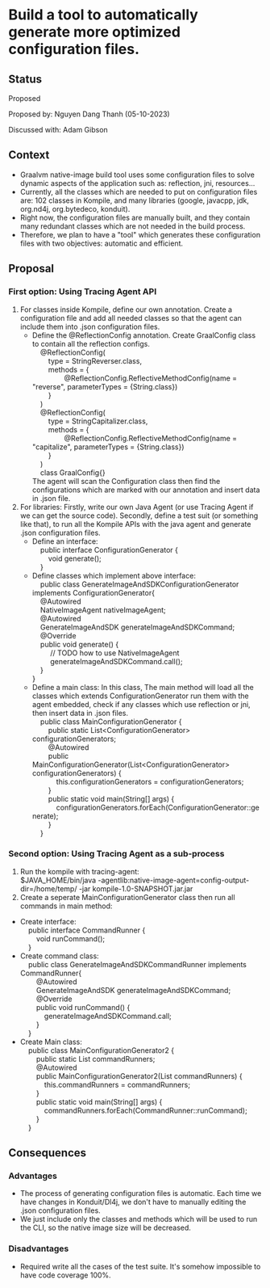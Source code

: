 # Build a tool to automatically generate more optimized configuration files.

## Status
Proposed

Proposed by: Nguyen Dang Thanh (05-10-2023)

Discussed with: Adam Gibson

## Context
- Graalvm native-image build tool uses some configuration files to solve dynamic aspects of the application such as: reflection, jni, resources...
- Currently, all the classes which are needed to put on configuration files are: 102 classes in Kompile, and many libraries (google, javacpp, jdk, org.nd4j, org.bytedeco, konduit).
- Right now, the configuration files are manually built, and they contain many redundant classes which are not needed in the build process.
- Therefore, we plan to have a "tool" which generates these configuration files with two objectives: automatic and efficient.

## Proposal
### First option: Using Tracing Agent API
1. For classes inside Kompile, define our own annotation. Create a configuration file and add all needed classes so that the agent can include them into .json configuration files. 
   - Define the @ReflectionConfig annotation. Create GraalConfig class to contain all the reflection configs. \
   &nbsp;&nbsp;&nbsp;&nbsp;@ReflectionConfig( \
   &nbsp;&nbsp;&nbsp;&nbsp;&nbsp;&nbsp;&nbsp;&nbsp;type = StringReverser.class, \
   &nbsp;&nbsp;&nbsp;&nbsp;&nbsp;&nbsp;&nbsp;&nbsp;methods = { \
   &nbsp;&nbsp;&nbsp;&nbsp;&nbsp;&nbsp;&nbsp;&nbsp;&nbsp;&nbsp;&nbsp;&nbsp;&nbsp;&nbsp;&nbsp;&nbsp;@ReflectionConfig.ReflectiveMethodConfig(name = "reverse", parameterTypes = {String.class}) \
   &nbsp;&nbsp;&nbsp;&nbsp;&nbsp;&nbsp;&nbsp;&nbsp;} \
   &nbsp;&nbsp;&nbsp;&nbsp;) \
   &nbsp;&nbsp;&nbsp;&nbsp;@ReflectionConfig( \
   &nbsp;&nbsp;&nbsp;&nbsp;&nbsp;&nbsp;&nbsp;&nbsp;type = StringCapitalizer.class, \
   &nbsp;&nbsp;&nbsp;&nbsp;&nbsp;&nbsp;&nbsp;&nbsp;methods = { \
   &nbsp;&nbsp;&nbsp;&nbsp;&nbsp;&nbsp;&nbsp;&nbsp;&nbsp;&nbsp;&nbsp;&nbsp;&nbsp;&nbsp;&nbsp;&nbsp;@ReflectionConfig.ReflectiveMethodConfig(name = "capitalize", parameterTypes = {String.class}) \
   &nbsp;&nbsp;&nbsp;&nbsp;&nbsp;&nbsp;&nbsp;&nbsp;} \
   &nbsp;&nbsp;&nbsp;&nbsp;) \
   &nbsp;&nbsp;&nbsp;&nbsp;class GraalConfig{}\
   The agent will scan the Configuration class then find the configurations which are marked with our annotation and insert data in .json file.
2. For libraries: Firstly, write our own Java Agent (or use Tracing Agent if we can get the source code). Secondly, define a test suit (or something like that), to run all the Kompile APIs with the java agent and generate .json configuration files. 
   - Define an interface: \
   &nbsp;&nbsp;&nbsp;&nbsp;public interface ConfigurationGenerator { \
   &nbsp;&nbsp;&nbsp;&nbsp;&nbsp;&nbsp;&nbsp;&nbsp;void generate(); \
   &nbsp;&nbsp;&nbsp;&nbsp;} 
   - Define classes which implement above interface: \
   &nbsp;&nbsp;&nbsp;&nbsp;public class GenerateImageAndSDKConfigurationGenerator implements ConfigurationGenerator{ \
   &nbsp;&nbsp;&nbsp;&nbsp;@Autowired \
   &nbsp;&nbsp;&nbsp;&nbsp;NativeImageAgent nativeImageAgent; \
   &nbsp;&nbsp;&nbsp;&nbsp;@Autowired \
   &nbsp;&nbsp;&nbsp;&nbsp;GenerateImageAndSDK generateImageAndSDKCommand; \
   &nbsp;&nbsp;&nbsp;&nbsp;@Override \
   &nbsp;&nbsp;&nbsp;&nbsp;public void generate() { \
   &nbsp;&nbsp;&nbsp;&nbsp; &nbsp;&nbsp;&nbsp;&nbsp;// TODO how to use NativeImageAgent \
   &nbsp;&nbsp;&nbsp;&nbsp; &nbsp;&nbsp;&nbsp;&nbsp;generateImageAndSDKCommand.call(); \
   &nbsp;&nbsp;&nbsp;&nbsp;} \
   }
   - Define a main class: In this class, The main method will load all the classes which extends ConfigurationGenerator run them with the agent embedded, check if any classes which use reflection or jni, then insert data in .json files. \
   &nbsp;&nbsp;&nbsp;&nbsp;public class MainConfigurationGenerator { \
   &nbsp;&nbsp;&nbsp;&nbsp;&nbsp;&nbsp;&nbsp;&nbsp;public static List\<ConfigurationGenerator\> configurationGenerators;\
     &nbsp;&nbsp;&nbsp;&nbsp;&nbsp;&nbsp;&nbsp;&nbsp;@Autowired \
     &nbsp;&nbsp;&nbsp;&nbsp;&nbsp;&nbsp;&nbsp;&nbsp;public MainConfigurationGenerator(List\<ConfigurationGenerator\> configurationGenerators) { \
     &nbsp;&nbsp;&nbsp;&nbsp;&nbsp;&nbsp;&nbsp;&nbsp;&nbsp;&nbsp;&nbsp;&nbsp;this.configurationGenerators = configurationGenerators; \
     &nbsp;&nbsp;&nbsp;&nbsp;&nbsp;&nbsp;&nbsp;&nbsp;} \
     &nbsp;&nbsp;&nbsp;&nbsp;&nbsp;&nbsp;&nbsp;&nbsp;public static void main(String[] args) { \
     &nbsp;&nbsp;&nbsp;&nbsp;&nbsp;&nbsp;&nbsp;&nbsp;&nbsp;&nbsp;&nbsp;&nbsp;configurationGenerators.forEach(ConfigurationGenerator::generate); \
     &nbsp;&nbsp;&nbsp;&nbsp;&nbsp;&nbsp;&nbsp;&nbsp;} \
     &nbsp;&nbsp;&nbsp;&nbsp;}
### Second option: Using Tracing Agent as a sub-process
1. Run the kompile with tracing-agent: \
$JAVA_HOME/bin/java -agentlib:native-image-agent=config-output-dir=/home/temp/ -jar kompile-1.0-SNAPSHOT.jar.jar
2. Create a seperate MainConfigurationGenerator class then run all commands in main method: 
- Create interface:\
  &nbsp;&nbsp;&nbsp;&nbsp;public interface CommandRunner { \
  &nbsp;&nbsp;&nbsp;&nbsp;&nbsp;&nbsp;&nbsp;&nbsp;void runCommand(); \
  &nbsp;&nbsp;&nbsp;&nbsp;} 
- Create command class: \
  &nbsp;&nbsp;&nbsp;&nbsp;public class GenerateImageAndSDKCommandRunner implements CommandRunner{ \
  &nbsp;&nbsp;&nbsp;&nbsp;&nbsp;&nbsp;&nbsp;&nbsp;@Autowired \
  &nbsp;&nbsp;&nbsp;&nbsp;&nbsp;&nbsp;&nbsp;&nbsp;GenerateImageAndSDK generateImageAndSDKCommand; \
  &nbsp;&nbsp;&nbsp;&nbsp;&nbsp;&nbsp;&nbsp;&nbsp;@Override \
  &nbsp;&nbsp;&nbsp;&nbsp;&nbsp;&nbsp;&nbsp;&nbsp;public void runCommand() { \
  &nbsp;&nbsp;&nbsp;&nbsp;&nbsp;&nbsp;&nbsp;&nbsp;&nbsp;&nbsp;&nbsp;&nbsp;generateImageAndSDKCommand.call; \
  &nbsp;&nbsp;&nbsp;&nbsp;&nbsp;&nbsp;&nbsp;&nbsp;} \
  &nbsp;&nbsp;&nbsp;&nbsp;} 
- Create Main class:\
  &nbsp;&nbsp;&nbsp;&nbsp;public class MainConfigurationGenerator2 { \
  &nbsp;&nbsp;&nbsp;&nbsp;&nbsp;&nbsp;&nbsp;&nbsp;public static List<CommandRunner> commandRunners; \
  &nbsp;&nbsp;&nbsp;&nbsp;&nbsp;&nbsp;&nbsp;&nbsp;@Autowired \
  &nbsp;&nbsp;&nbsp;&nbsp;&nbsp;&nbsp;&nbsp;&nbsp;public MainConfigurationGenerator2(List<CommandRunner> commandRunners) { \
  &nbsp;&nbsp;&nbsp;&nbsp;&nbsp;&nbsp;&nbsp;&nbsp;&nbsp;&nbsp;&nbsp;&nbsp;this.commandRunners = commandRunners; \
  &nbsp;&nbsp;&nbsp;&nbsp;&nbsp;&nbsp;&nbsp;&nbsp;} \
  &nbsp;&nbsp;&nbsp;&nbsp;&nbsp;&nbsp;&nbsp;&nbsp;public static void main(String[] args) { \
  &nbsp;&nbsp;&nbsp;&nbsp;&nbsp;&nbsp;&nbsp;&nbsp;&nbsp;&nbsp;&nbsp;&nbsp;commandRunners.forEach(CommandRunner::runCommand); \
  &nbsp;&nbsp;&nbsp;&nbsp;&nbsp;&nbsp;&nbsp;&nbsp;} \
  &nbsp;&nbsp;&nbsp;&nbsp;} 

## Consequences
### Advantages
- The process of generating configuration files is automatic. Each time we have changes in Konduit/Dl4j, we don't have to manually editing the .json configuration files.
- We just include only the classes and methods which will be used to run the CLI, so the native image size will be decreased.

### Disadvantages
- Required write all the cases of the test suite. It's somehow impossible to have code coverage 100%.